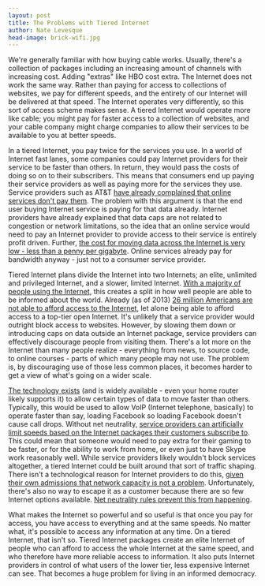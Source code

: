 ```yaml
---
layout: post
title: The Problems with Tiered Internet
author: Nate Levesque
head-image: brick-wifi.jpg
---
```


We're generally familiar with how buying cable works. Usually, there's a collection of packages including an increasing amount of channels with increasing cost. Adding "extras" like HBO cost extra. The Internet does not work the same way. Rather than paying for access to collections of websites, we pay for different speeds, and the entirety of our Internet will be delivered at that speed. The Internet operates very differently, so this sort of access scheme makes sense. A tiered Internet would operate more like cable; you might pay for faster access to a collection of websites, and your cable company might charge companies to allow their services to be available to you at better speeds.

In a tiered Internet, you pay twice for the services you use. In a world of Internet fast lanes, some companies could pay Internet providers for their service to be faster than others. In return, they would pass the costs of doing so on to their subscribers. This means that consumers end up paying their service providers as well as paying more for the services they use. Service providers such as AT&T [have already complained that online services don't pay them](http://arstechnica.com/uncategorized/2006/01/5965-2/). The problem with this argument is that the end user buying Internet service is paying for that data already. Internet providers have already explained that data caps are not related to congestion or network limitations, so the idea that an online service would need to pay an Internet provider to provide access to their service is entirely profit driven. Further, [the cost for moving data across the Internet is very low - less than a penny per gigabyte](http://broadbandnow.com/report/much-data-really-cost-isps/). Online services already pay for bandwidth anyway - just not to a consumer service provider.

Tiered Internet plans divide the Internet into two Internets; an elite, unlimited and privileged Internet, and a slower, limited Internet. [With a majority of people using the Internet](http://www.internetworldstats.com/stats.htm), this creates a split in how well people are able to be informed about the world. Already (as of 2013) [26 million Americans are not able to afford access to the Internet](http://motherboard.vice.com/blog/26-million-americans-cant-afford-the-internet), let alone being able to afford access to a top-tier open Internet. It's unlikely that a service provider would outright block access to websites. However, by slowing them down or introducing caps on data outside an Internet package, service providers can effectively discourage people from visiting them. There's a lot more on the Internet than many people realize - everything from news, to source code, to online courses - parts of which many people may not use. The problem is, by discouraging use of those less common places, it becomes harder to get a view of what's going on a wider scale.

[The technology exists](https://www.techopedia.com/definition/9049/quality-of-service) (and is widely available - even your home router likely supports it) to allow certain types of data to move faster than others. Typically, this would be used to allow VoIP (Internet telephone, basically) to operate faster than say, loading Facebook so loading Facebook doesn't cause call drops. Without net neutrality, [service providers can artificially limit speeds based on the Internet packages their customers subscribe to](http://arstechnica.com/uncategorized/2006/01/5965-2/). This could mean that someone would need to pay extra for their gaming to be faster, or for the ability to work from home, or even just to have Skype work reasonably well. While service providers likely wouldn't block services altogether, a tiered Internet could be built around that sort of traffic shaping. There isn't a technological reason for Internet providers to do this, [given their own admissions that network capacity is not a problem](https://www.techdirt.com/articles/20130118/17425221736/cable-industry-finally-admits-that-data-caps-have-nothing-to-do-with-congestion.shtml). Unfortunately, there's also no way to escape it as a customer because there are so few Internet options available. [ Net neutrality rules prevent this from happening](http://www.forbes.com/sites/nelsongranados/2015/06/11/net-neutrality-goes-into-effect-what-consumers-should-expect/#19fa27ed5e53).

What makes the Internet so powerful and so useful is that once you pay for access, you have access to everything and at the same speeds. No matter what, it's possible to access any information at any time. On a tiered Internet, that isn't so. Tiered Internet packages create an elite Internet of people who can afford to access the whole Internet at the same speed, and who therefore have more reliable access to information. It also puts Internet providers in control of what users of the lower tier, less expensive Internet can see. That becomes a huge problem for living in an informed democracy.
